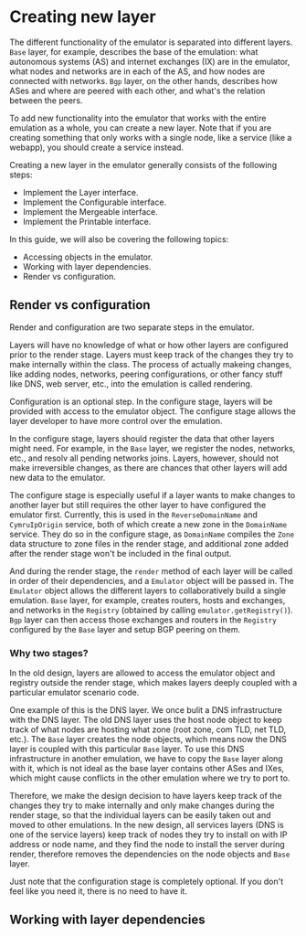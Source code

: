# Creating new layer

The different functionality of the emulator is separated into different layers. `Base` layer, for example, describes the base of the emulation: what autonomous systems (AS) and internet exchanges (IX) are in the emulator, what nodes and networks are in each of the AS, and how nodes are connected with networks. `Bgp` layer, on the other hands, describes how ASes and where are peered with each other, and what's the relation between the peers.

To add new functionality into the emulator that works with the entire emulation as a whole, you can create a new layer. Note that if you are creating something that only works with a single node, like a service (like a webapp), you should create a service instead.

Creating a new layer in the emulator generally consists of the following steps:

- Implement the Layer interface.
- Implement the Configurable interface.
- Implement the Mergeable interface.
- Implement the Printable interface.

In this guide, we will also be covering the following topics:

- Accessing objects in the emulator.
- Working with layer dependencies.
- Render vs configuration.

## Render vs configuration

Render and configuration are two separate steps in the emulator.

Layers will have no knowledge of what or how other layers are configured prior to the render stage. Layers must keep track of the changes they try to make internally within the class. The process of actually makeing changes, like adding nodes, networks, peering configurations, or other fancy stuff like DNS, web server, etc., into the emulation is called rendering.

Configuration is an optional step. In the configure stage, layers will be provided with access to the emulator object. The configure stage allows the layer developer to have more control over the emulation.

In the configure stage, layers should register the data that other layers might need. For example, in the `Base` layer, we register the nodes, networks, etc., and resolv all pending networks joins. Layers, however, should not make irreversible changes, as there are chances that other layers will add new data to the emulator.

The configure stage is especially useful if a layer wants to make changes to another layer but still requires the other layer to have configured the emulator first. Currently, this is used in the `ReverseDomainName` and `CymruIpOrigin` service, both of which create a new zone in the `DomainName` service. They do so in the configure stage, as `DomainName` compiles the `Zone` data structure to zone files in the render stage, and additional zone added after the render stage won't be included in the final output. 

And during the render stage, the `render` method of each layer will be called in order of their dependencies, and a `Emulator` object will be passed in. The `Emulator` object allows the different layers to collaboratively build a single emulation. `Base` layer, for example, creates routers, hosts and exchanges, and networks in the `Registry` (obtained by calling `emulator.getRegistry()`). `Bgp` layer can then access those exchanges and routers in the `Registry` configured by the `Base` layer and setup BGP peering on them.

### Why two stages?

In the old design, layers are allowed to access the emulator object and registry outside the render stage, which makes layers deeply coupled with a particular emulator scenario code.

One example of this is the DNS layer. We once bulit a DNS infrastructure with the DNS layer. The old DNS layer uses the host node object to keep track of what nodes are hosting what zone (root zone, com TLD, net TLD, etc.). The `Base` layer creates the node objects, which means now the DNS layer is coupled with this particular `Base` layer. To use this DNS infrastructure in another emulation, we have to copy the `Base` layer along with it, which is not ideal as the base layer contains other ASes and IXes, which might cause conflicts in the other emulation where we try to port to.

Therefore, we make the design decision to have layers keep track of the changes they try to make internally and only make changes during the render stage, so that the individual layers can be easily taken out and moved to other emulations. In the new design, all services layers (DNS is one of the service layers) keep track of nodes they try to install on with IP address or node name, and they find the node to install the server during render, therefore removes the dependencies on the node objects and `Base` layer.

Just note that the configuration stage is completely optional. If you don't feel like you need it, there is no need to have it.

## Working with layer dependencies